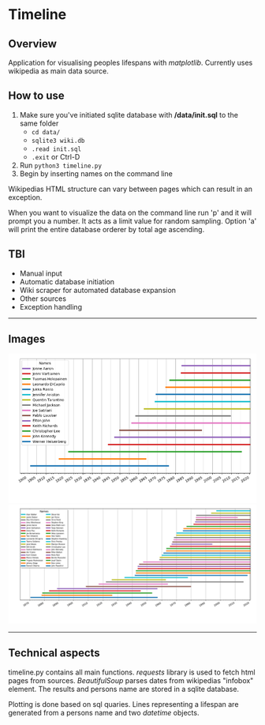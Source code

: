 # Timeline

## Overview

Application for visualising peoples lifespans with _matplotlib_. Currently uses wikipedia as main data source.

## How to use

1. Make sure you've initiated sqlite database with __/data/init.sql__ to the same folder
	* `cd data/`
	* `sqlite3 wiki.db`
	* `.read init.sql`
	* `.exit` or Ctrl-D
2. Run `python3 timeline.py`
3. Begin by inserting names on the command line

Wikipedias HTML structure can vary between pages which can result in an exception.

When you want to visualize the data on the command line run 'p' and it will prompt you a number. It acts as a limit value for random sampling. Option 'a' will print the entire database orderer by total age ascending.

## TBI

* Manual input
* Automatic database initiation
* Wiki scraper for automated database expansion
* Other sources
* Exception handling

---

## Images

![timeline1](./images/timeline_01.png)
![timeline2](./images/timeline_02.png)

---

## Technical aspects

timeline.py contains all main functions. _requests_ library is used to fetch html pages from sources. _BeautifulSoup_ parses dates from wikipedias "infobox" element. The results and persons name are stored in a sqlite database.

Plotting is done based on sql quaries. Lines representing a lifespan are generated from a persons name and two _datetime_ objects. 
